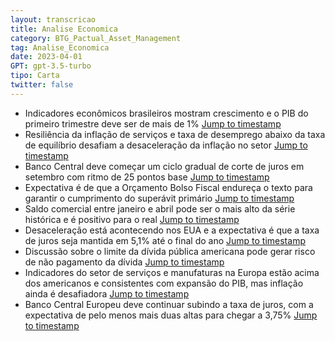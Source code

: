 ```yaml
---
layout: transcricao
title: Analise Economica
category: BTG_Pactual_Asset_Management
tag: Analise_Economica
date: 2023-04-01
GPT: gpt-3.5-turbo
tipo: Carta
twitter: false
---
```



<script src="https://www.youtube.com/iframe_api"></script>
<script>
let player;

function onYouTubeIframeAPIReady() {
    player = new YT.Player('youtubeVideo', {
        height: '390',
        width: '640',
        videoId: 'dkjNYZwGFUU',
    });
}

function jumpToTimestamp(secs) {
    let timestamp = secs; // Set the desired timestamp in seconds
    player.seekTo(timestamp);
}
</script>
- Indicadores econômicos brasileiros mostram crescimento e o PIB do primeiro trimestre deve ser de mais de 1%
<a href="#" onclick="jumpToTimestamp(0)">Jump to timestamp</a>
- Resiliência da inflação de serviços e taxa de desemprego abaixo da taxa de equilíbrio desafiam a desaceleração da inflação no setor
<a href="#" onclick="jumpToTimestamp(59)">Jump to timestamp</a>
- Banco Central deve começar um ciclo gradual de corte de juros em setembro com ritmo de 25 pontos base
<a href="#" onclick="jumpToTimestamp(174)">Jump to timestamp</a>
- Expectativa é de que a Orçamento Bolso Fiscal endureça o texto para garantir o cumprimento do superávit primário
<a href="#" onclick="jumpToTimestamp(174)">Jump to timestamp</a>
- Saldo comercial entre janeiro e abril pode ser o mais alto da série histórica e é positivo para o real
<a href="#" onclick="jumpToTimestamp(234)">Jump to timestamp</a>
- Desaceleração está acontecendo nos EUA e a expectativa é que a taxa de juros seja mantida em 5,1% até o final do ano
<a href="#" onclick="jumpToTimestamp(353)">Jump to timestamp</a>
- Discussão sobre o limite da dívida pública americana pode gerar risco de não pagamento da dívida
<a href="#" onclick="jumpToTimestamp(412)">Jump to timestamp</a>
- Indicadores do setor de serviços e manufaturas na Europa estão acima dos americanos e consistentes com expansão do PIB, mas inflação ainda é desafiadora
<a href="#" onclick="jumpToTimestamp(471)">Jump to timestamp</a>
- Banco Central Europeu deve continuar subindo a taxa de juros, com a expectativa de pelo menos mais duas altas para chegar a 3,75%
<a href="#" onclick="jumpToTimestamp(471)">Jump to timestamp</a>
<div id="youtubeVideo"></div>